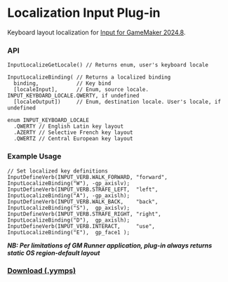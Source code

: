 # Localization Input Plug-in

Keyboard layout localization for [Input for GameMaker 2024.8](https://github.com/offalynne/Input).

### API

```
InputLocalizeGetLocale() // Returns enum, user's keyboard locale

InputLocalizeBinding( // Returns a localized binding
  binding,            // Key bind
  [localeInput],      // Enum, source locale. INPUT_KEYBOARD_LOCALE.QWERTY, if undefined
  [localeOutput])     // Enum, destination locale. User's locale, if undefined

enum INPUT_KEYBOARD_LOCALE
  .QWERTY // English Latin key layout
  .AZERTY // Selective French key layout 
  .QWERTZ // Central European key layout  
```

### Example Usage

```
// Set localized key definitions
InputDefineVerb(INPUT_VERB.WALK_FORWARD, "forward", InputLocalizeBinding("W"), -gp_axislv);
InputDefineVerb(INPUT_VERB.STRAFE_LEFT,  "left",    InputLocalizeBinding("A"), -gp_axislh);
InputDefineVerb(INPUT_VERB.WALK_BACK,    "back",    InputLocalizeBinding("S"),  gp_axislv);
InputDefineVerb(INPUT_VERB.STRAFE_RIGHT, "right",   InputLocalizeBinding("D"),  gp_axislh);
InputDefineVerb(INPUT_VERB.INTERACT,     "use",     InputLocalizeBinding("E"),  gp_face1 );
```

***NB: Per limitations of GM Runner application, plug-in always returns static OS region-default layout***

### **[Download (.yymps)](https://github.com/offalynne/InputPlugin-Localization/releases)**
